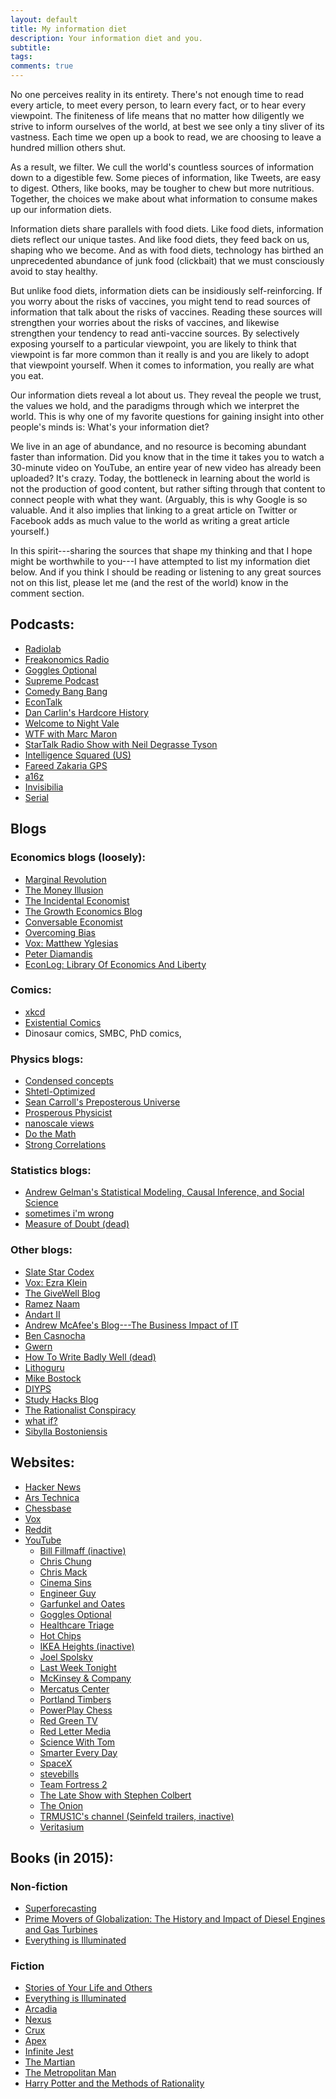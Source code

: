 ```yaml
---
layout: default
title: My information diet
description: Your information diet and you.
subtitle:
tags:
comments: true
---
```


No one perceives reality in its entirety. There's not enough time to read every article, to meet every person, to learn every fact, or to hear every viewpoint. The finiteness of life means that no matter how diligently we strive to inform ourselves of the world, at best we see only a tiny sliver of its vastness. Each time we open up a book to read, we are choosing to leave a hundred million others shut.

As a result, we filter. We cull the world's countless sources of information down to a digestible few. Some pieces of information, like Tweets, are easy to digest. Others, like books, may be tougher to chew but more nutritious. Together, the choices we make about what information to consume makes up our information diets.

Information diets share parallels with food diets. Like food diets, information diets reflect our unique tastes. And like food diets, they feed back on us, shaping who we become. And as with food diets, technology has birthed an unprecedented abundance of junk food (clickbait) that we must consciously avoid to stay healthy.

But unlike food diets, information diets can be insidiously self-reinforcing. If you worry about the risks of vaccines, you might tend to read sources of information that talk about the risks of vaccines. Reading these sources will strengthen your worries about the risks of vaccines, and likewise strengthen your tendency to read anti-vaccine sources. By selectively exposing yourself to a particular viewpoint, you are likely to think that viewpoint is far more common than it really is and you are likely to adopt that viewpoint yourself. When it comes to information, you really are what you eat.

Our information diets reveal a lot about us. They reveal the people we trust, the values we hold, and the paradigms through which we interpret the world. This is why one of my favorite questions for gaining insight into other people's minds is: What's your information diet?

We live in an age of abundance, and no resource is becoming abundant faster than information. Did you know that in the time it takes you to watch a 30-minute video on YouTube, an entire year of new video has already been uploaded? It's crazy. Today, the bottleneck in learning about the world is not the production of good content, but rather sifting through that content to connect people with what they want. (Arguably, this is why Google is so valuable. And it also implies that linking to a great article on Twitter or Facebook adds as much value to the world as writing a great article yourself.)

In this spirit---sharing the sources that shape my thinking and that I hope might be worthwhile to you---I have attempted to list my information diet below. And if you think I should be reading or listening to any great sources not on this list, please let me (and the rest of the world) know in the comment section.

## Podcasts:

* [Radiolab](http://www.radiolab.org/)
* [Freakonomics Radio](http://freakonomics.com/radio/)
* [Goggles Optional](http://gogglesoptional.com/)
* [Supreme Podcast](http://www.supremepodcast.com/SupremePodcast.com/A_Weekly_Podcast_Concerning_the_United_States_Supreme_Court/A_Weekly_Podcast_Concerning_the_United_States_Supreme_Court.html)
* [Comedy Bang Bang](http://www.earwolf.com/show/comedy-bang-bang/)
* [EconTalk](http://www.econtalk.org/)
* [Dan Carlin's Hardcore History](http://www.dancarlin.com/hardcore-history-series/)
* [Welcome to Night Vale](http://www.welcometonightvale.com/)
* [WTF with Marc Maron](http://www.wtfpod.com/)
* [StarTalk Radio Show with Neil Degrasse Tyson](http://www.startalkradio.net/)
* [Intelligence Squared (US)](http://intelligencesquaredus.org/)
* [Fareed Zakaria GPS](http://rss.cnn.com/services/podcasting/fareedzakaria_audio/rss.xml)
* [a16z](http://a16z.com/tag/podcasts/)
* [Invisibilia](http://www.npr.org/programs/invisibilia/)
* [Serial](http://serialpodcast.org/)

## Blogs

### Economics blogs (loosely):

* [Marginal Revolution](http://marginalrevolution.com/)
* [The Money Illusion](http://www.themoneyillusion.com/)
* [The Incidental Economist](http://theincidentaleconomist.com/wordpress/)
* [The Growth Economics Blog](https://growthecon.wordpress.com/)
* [Conversable Economist](http://conversableeconomist.blogspot.com/)
* [Overcoming Bias](http://www.overcomingbias.com/)
* [Vox: Matthew Yglesias](http://www.vox.com/authors/matthew-yglesias)
* [Peter Diamandis](http://peterdiamandis.tumblr.com/)
* [EconLog: Library Of Economics And Liberty](http://econlog.econlib.org/)

### Comics:

* [xkcd](http://xkcd.com/)
* [Existential Comics](http://existentialcomics.com/)
* Dinosaur comics, SMBC, PhD comics,

### Physics blogs:

* [Condensed concepts](http://condensedconcepts.blogspot.com/)
* [Shtetl-Optimized](http://www.scottaaronson.com/blog/)
* [Sean Carroll's Preposterous Universe](http://www.preposterousuniverse.com/blog/)
* [Prosperous Physicist](http://www.prosperousphysicist.com/)
* [nanoscale views](http://nanoscale.blogspot.com/)
* [Do the Math](http://physics.ucsd.edu/do-the-math/)
* [Strong Correlations](http://blogs.kent.ac.uk/strongcorrelations/)

### Statistics blogs:
* [Andrew Gelman's Statistical Modeling, Causal Inference, and Social Science](http://andrewgelman.com/)
* [sometimes i'm wrong](http://sometimesimwrong.typepad.com/wrong/)
* [Measure of Doubt (dead)](http://measureofdoubt.com/)

### Other blogs:
* [Slate Star Codex](http://slatestarcodex.com/)
* [Vox: Ezra Klein](http://www.vox.com/authors/ezra-klein)
* [The GiveWell Blog](http://blog.givewell.org/)
* [Ramez Naam](http://rameznaam.com/blog/)
* [Andart II](http://aleph.se/andart2/)
* [Andrew McAfee's Blog---The Business Impact of IT](http://andrewmcafee.org/blog/)
* [Ben Casnocha](http://casnocha.com/blog)
* [Gwern](http://www.gwern.net/)
* [How To Write Badly Well (dead)](http://writebadlywell.blogspot.com/)
* [Lithoguru](http://life.lithoguru.com/)
* [Mike Bostock](http://bost.ocks.org/mike/)
* [DIYPS](http://diyps.org/)
* [Study Hacks Blog](http://calnewport.com/blog/)
* [The Rationalist Conspiracy](http://rationalconspiracy.com/)
* [what if?](http://what-if.xkcd.com/)
* [Sibylla Bostoniensis](http://siderea.livejournal.com/)

## Websites:
* [Hacker News](https://news.ycombinator.com/)
* [Ars Technica](http://arstechnica.com/)
* [Chessbase](http://en.chessbase.com/)
* [Vox](http://www.vox.com/)
* [Reddit](https://www.reddit.com/)
* [YouTube](https://www.youtube.com/)
  * [Bill Fillmaff (inactive)](https://www.youtube.com/channel/UCZ7D_DMV6h-xIMhmshjLOcg)
  * [Chris Chung](https://www.youtube.com/channel/UCkMVHLG5VcwU-r8MWvuXyCw)
  * [Chris Mack](https://www.youtube.com/channel/UCf0TBxBHf6viwLLJLgIAUnw)
  * [Cinema Sins](https://www.youtube.com/channel/UCYUQQgogVeQY8cMQamhHJcg)
  * [Engineer Guy](https://www.youtube.com/channel/UC2bkHVIDjXS7sgrgjFtzOXQ)
  * [Garfunkel and Oates](https://www.youtube.com/user/rikilind)
  * [Goggles Optional](https://www.youtube.com/channel/UCYWi9DwRRxJBvSb8oe9_srA)
  * [Healthcare Triage](https://www.youtube.com/channel/UCabaQPYxxKepWUsEVQMT4Kw)
  * [Hot Chips](https://www.youtube.com/channel/UCjtg-76lhmVr0K86zMxbFGw)
  * [IKEA Heights (inactive)](https://www.youtube.com/channel/UCwnHulWRWroWt1o6Jwyhffg)
  * [Joel Spolsky](https://www.youtube.com/channel/UC65NUFfqjWn3y02kYYl9nSQ)
  * [Last Week Tonight](https://www.youtube.com/channel/UC3XTzVzaHQEd30rQbuvCtTQ)
  *  [McKinsey &amp; Company](https://www.youtube.com/channel/UCQMqUlg362Hhar_iCZ9tcjQ)
  *  [Mercatus Center](https://www.youtube.com/channel/UCKtFwcQCsl1ttW2CgOqFMUQ)
  *  [Portland Timbers](https://www.youtube.com/channel/UCm0KnY18KTa_h9bcm3aFEBw)
  *  [PowerPlay Chess](https://www.youtube.com/channel/UCMBATpFb--uLNAODOVWvCTA)
  *  [Red Green TV](https://www.youtube.com/channel/UCsfIjK5sy9Upzcf316Xpytw)
  *  [Red Letter Media](https://www.youtube.com/channel/UCrTNhL_yO3tPTdQ5XgmmWjA)
  *  [Science With Tom](https://www.youtube.com/channel/UC3gFS6DINL-JBj5kd6hm9Ng)
  *  [Smarter Every Day](https://www.youtube.com/channel/UC6107grRI4m0o2-emgoDnAA)
  *  [SpaceX](https://www.youtube.com/channel/UCtI0Hodo5o5dUb67FeUjDeA)
  *  [stevebills](https://www.youtube.com/channel/UCHjpnTDRGvo9qeUT9atMOpA)
  *  [Team Fortress 2](https://www.youtube.com/channel/UC5BTcArAnit9p5W7etFsPsA)
  *  [The Late Show with Stephen Colbert](https://www.youtube.com/channel/UCMtFAi84ehTSYSE9XoHefig)
  *  [The Onion](https://www.youtube.com/channel/UCfAOh2t5DpxVrgS9NQKjC7A)
  *  [TRMUS1C's channel (Seinfeld trailers, inactive)](https://www.youtube.com/channel/UC1V4atOuaWaZuxcp6eDv4gQ)
  *  [Veritasium](https://www.youtube.com/channel/UCHnyfMqiRRG1u-2MsSQLbXA)

## Books (in 2015):

### Non-fiction
* [Superforecasting]()
* [Prime Movers of Globalization: The History and Impact of Diesel Engines and Gas Turbines]()
* [Everything is Illuminated]()


### Fiction
* [Stories of Your Life and Others]()
* [Everything is Illuminated]()
* [Arcadia]()
* [Nexus]()
* [Crux]()
* [Apex]()
* [Infinite Jest]()
* [The Martian]()
* [The Metropolitan Man]()
* [Harry Potter and the Methods of Rationality]()
